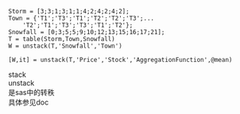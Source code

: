 ```
Storm = [3;3;1;3;1;1;4;2;4;2;4;2];
Town = {'T1';'T3';'T1';'T2';'T2';'T3';...
    'T2';'T1';'T3';'T3';'T1';'T2'};
Snowfall = [0;3;5;5;9;10;12;13;15;16;17;21];
T = table(Storm,Town,Snowfall)
W = unstack(T,'Snowfall','Town')
```


```
[W,it] = unstack(T,'Price','Stock','AggregationFunction',@mean)
```


stack  
unstack  
是sas中的转秩  
具体参见doc  
